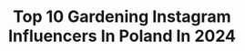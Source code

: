 ---
title: Top 10 Gardening Instagram Influencers In Poland In 2024
description: >-
  Find top gardening Instagram influencers in Poland in 2024. Most popular hashtags: #gardeninspiration #ogr #garden #gardening.
platform: Instagram
hits: 81
text_top: Identify the best Instagram influencers on inBeat.
text_bottom: inBeat aggregates 81 Instagram influencers like this in Poland for you to work with.
profiles:
  - username: "aga_i_dom"
    fullname: >-
      
    bio: >-
      *pieczenie *gotowanie *dom *ogród *cooking *baking *home *gardening *England in my ❤️🇬🇧. Don’t copy my pics. Agnieszka, Poland📩 redmore@poczta.onet.pl
    location: "Poland"
    followers: 28009
    engagement: 247
    commentsToLikes: 0.041138
    id: ckf5oqo9j3ech0j233us8cf4p
    verified: false
    hashtags: "#obiad, #delicious, #goodfood, #cook"
  - username: "niezabudkowo"
    fullname: >-
      Ma Lena
    bio: >-
      Jaki jesteś, tak widzisz świat. Mój drugi profil to @niezabudkowo_crochet
    location: "Poland"
    followers: 13087
    engagement: 354
    commentsToLikes: 0.049465
    id: ck9hbgx5bgslu0j7800mmf0b2
    verified: false
    hashtags: "#gardentherapy, #ogr, #dodatki, #wiejskieinspiracje"
  - username: "zuzannka_home"
    fullname: >-
      𝐙𝐮𝐳𝐚𝐧𝐧𝐚 | 𝐈𝐧𝐭𝐞𝐫𝐢𝐨𝐫 & 𝐥𝐢𝐟𝐞𝐬𝐭𝐲𝐥𝐞
    bio: >-
      Home Lifestyle 🐶 Olaf #cavapoo Kupisz u mnie Hizero Absynth kod 15% Kuvings ambasador zuza10 Collab: zuzannka.home@gmail.com
    location: "Poland"
    followers: 21425
    engagement: 216
    commentsToLikes: -1.882759
    id: cl6chifupi2so0i234fw39qaf
    verified: false
    hashtags: "#newhouses, #dom, #meblekuchenne, #kamiennaturalny"
  - username: "mojdommojemiejsce"
    fullname: >-
      Kasia Stefaniak, inspiracje, dom, ogrod, farmhouse
    bio: >-
      Dom, pasja, codzienność. DIY porady, inspiracje. Urządzam dom i buduje nowy w stylu amerykańskiej farmy. Kontakt, współpraca📪kstefaniak@op.pl
    location: "Poland"
    followers: 370536
    engagement: 91
    commentsToLikes: 0.049255
    id: ck5c0h4s6t4oo0i112g8czroj
    verified: false
    hashtags: "#myinteriorstyle, #livingroom, #homedesign, #gardenlove"
  - username: "homewithbluedoor"
    fullname: >-
      Ania
    bio: >-
      Wykonuje sesje produktowe Wspomagam marki Zapraszam Was do naszego domku Polska , woj. Łódzkie kontakt: homewithbluedoor@op.pl
    location: "Poland"
    followers: 117510
    engagement: 39
    commentsToLikes: 0.184042
    id: cl6chiayni03s0i23dsf62jus
    verified: false
    hashtags: "#gardeninspiration, #kolorowedrzwi, #garden, #gardendesign"
  - username: "jeanne_kokeshi"
    fullname: >-
      Jeanneちゃん
    bio: >-
      ✾ my garden ✾ kokeshi ✾ polish pottery✾ * ✿ All pictures from my garden ✿ Japan 四季を通じて小さな庭との暮らしを楽しんでます🎶 日本に住んでいるポーランド人です♪
    location: "Poland"
    followers: 14325
    engagement: 1826
    commentsToLikes: 0.024601
    id: ck15uao0bm8pg0i19izm5caoz
    verified: false
    hashtags: "#pottedplants, #helleborelove, #gardensofig, #urbangardenersrepublic"
  - username: "garden_by_marta"
    fullname: >-
      Marta - Ogrodniczka pasjonatka
    bio: >-
      #ogród #ogrod #ogrodoweinspiracje 📩gardenbymarta@gmail.com Opowiadam o moim ogrodzie i tłumaczę, jak stworzyć podobny.
    location: "Poland"
    followers: 33449
    engagement: 472
    commentsToLikes: 0.036806
    id: ckaozu7ilneoq0i78kxedv3xd
    verified: false
    hashtags: "#gardenflowers, #ogrodek, #inthegarden, #gardenlife"
  - username: "martashomegarden"
    fullname: >-
      Marta Potoczek Ogród Wnętrza
    bio: >-
      Ogrodniczka, youtuberka, autorka bloga Leniwa niedziela - znajdziesz tu porady jak stworzyć piękny #ogród #kwiaty #ogrod Gotuje na @martapotoczek
    location: "Poland"
    followers: 22275
    engagement: 421
    commentsToLikes: 0.043797
    id: ck9wfj3ehp1fh0j78upvkq479
    verified: false
    hashtags: "#dekoracjeswiateczne, #wnetrzarskieinspiracje, #flowergarden, #id"
  - username: "w_natloku_marzen"
    fullname: >-
      Ania Słapak garden & more
    bio: >-
      projektowanie ogrodów Kraków i okolice as.studioogrodow@gmail.com #gardendesigner #diywoman #animallover #vegetarian #beekeeper
    location: "Poland"
    followers: 11089
    engagement: 524
    commentsToLikes: 0.064176
    id: ck8tbe1movacm0j78e7g99m3l
    verified: false
    hashtags: "#gardendesign, #ornamentalgrasses, #trawyozdobne, #kochammojegopsa"
  - username: "mk3ania"
    fullname: >-
      Ania Walczak
    bio: >-
      @mk3ania
    location: "Poland"
    followers: 29933
    engagement: 231
    commentsToLikes: 0.020549
    id: ck0tzx8rartwy0i19y9ev9e2g
    verified: false
    hashtags: "#ogrod, #garden, #hydrangeas, #zima"
---